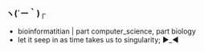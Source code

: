 ### ヽ(´ー｀)┌

- bioinformatitian | part computer_science, part biology
- let it seep in as time takes us to singularity;
►_◄
